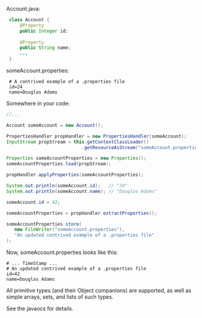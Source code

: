 Account.java:
```java
 class Account {
     @Property
     public Integer id;
     
     @Property
     public String name;
     ...
 }
```

someAccount.properties:

```
 # A contrived example of a .properties file
 id=24
 name=Douglas Adams
```

Somewhere in your code:

```java
//...

Account someAccount = new Account();

PropertiesHandler propHandler = new PropertiesHandler(someAccount);
InputStream propStream = this.getContextClassLoader()
                            .getResourceAsStream("someAccount.properties");

Properties someAccountProperties = new Properties();
someAccountProperties.load(propStream);

propHandler.applyProperties(someAccountProperties);

System.out.println(someAccount.id);   // "24"
System.out.println(someAccount.name); // "Douglas Adams"

someAccount.id = 42;

someAccountProperties = propHandler.extractProperties();

someAccountProperties.store(
   new FileWriter("someAccount.properties"),
   "An updated contrived example of a .properties file"
);
```
 
Now, someAccount.properties looks like this:

```
# ... TimeStamp ...
# An updated contrived example of a .properties file
id=42
name=Douglas Adams
```

All primitive types (and their Object companions) are supported, as well as simple arrays, sets, and lists of such types.

See the javaocs for details.
